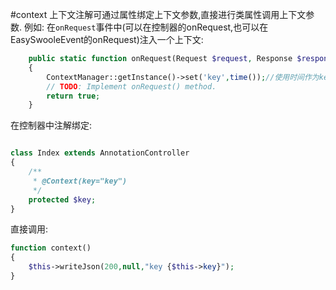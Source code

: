 #context
上下文注解可通过属性绑定上下文参数,直接进行类属性调用上下文参数.
例如:
在`onRequest`事件中(可以在控制器的onRequest,也可以在EasySwooleEvent的onRequest)注入一个上下文:
```php
    public static function onRequest(Request $request, Response $response): bool
    {
        ContextManager::getInstance()->set('key',time());//使用时间作为key参数的数据
        // TODO: Implement onRequest() method.
        return true;
    }

```
在控制器中注解绑定:
```php

class Index extends AnnotationController
{
    /**
     * @Context(key="key")
     */
    protected $key;
}
```

直接调用:
```php
function context()
{
    $this->writeJson(200,null,"key {$this->key}");
}
```